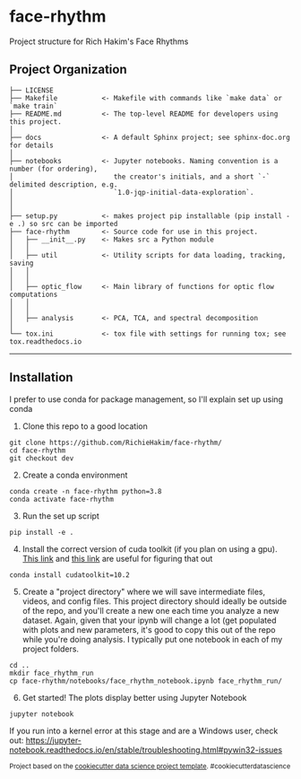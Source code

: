 face-rhythm
==============================

Project structure for Rich Hakim's Face Rhythms

Project Organization
------------

    ├── LICENSE
    ├── Makefile           <- Makefile with commands like `make data` or `make train`
    ├── README.md          <- The top-level README for developers using this project.
    │
    ├── docs               <- A default Sphinx project; see sphinx-doc.org for details
    │
    ├── notebooks          <- Jupyter notebooks. Naming convention is a number (for ordering),
    │                         the creator's initials, and a short `-` delimited description, e.g.
    │                         `1.0-jqp-initial-data-exploration`.
    │
    │
    ├── setup.py           <- makes project pip installable (pip install -e .) so src can be imported
    ├── face-rhythm        <- Source code for use in this project.
    │   ├── __init__.py    <- Makes src a Python module
    │   │
    │   ├── util           <- Utility scripts for data loading, tracking, saving
    │   │   
    │   │
    │   ├── optic_flow     <- Main library of functions for optic flow computations
    │   │   
    │   │
    │   ├── analysis       <- PCA, TCA, and spectral decomposition                
    │
    └── tox.ini            <- tox file with settings for running tox; see tox.readthedocs.io


--------

Installation
------------
I prefer to use conda for package management, so I'll explain set up using conda

1. Clone this repo to a good location 
```
git clone https://github.com/RichieHakim/face-rhythm/
cd face-rhythm
git checkout dev
```

2. Create a conda environment 
```
conda create -n face-rhythm python=3.8
conda activate face-rhythm
```
3. Run the set up script
```
pip install -e . 
```
4. Install the correct version of cuda toolkit (if you plan on using a gpu). [This link](https://anaconda.org/anaconda/cudatoolkit) and [this link](https://pytorch.org/get-started/locally/) are useful for figuring that out
```
conda install cudatoolkit=10.2
```
5. Create a "project directory" where we will save intermediate files, videos, and config files.
This project directory should ideally be outside of the repo, and you'll create a new one each time
you analyze a new dataset.
Again, given that your ipynb will change a lot (get populated with plots and new parameters,
it's good to copy this out of the repo while you're doing analysis. I typically put one notebook in
each of my project folders.

```
cd ..
mkdir face_rhythm_run
cp face-rhythm/notebooks/face_rhythm_notebook.ipynb face_rhythm_run/
```

6. Get started! The plots display better using Jupyter Notebook
```
jupyter notebook
```
If you run into a kernel error at this stage and are a Windows user, check out: 
https://jupyter-notebook.readthedocs.io/en/stable/troubleshooting.html#pywin32-issues

<p><small>Project based on the <a target="_blank" href="https://drivendata.github.io/cookiecutter-data-science/">cookiecutter data science project template</a>. #cookiecutterdatascience</small></p>
